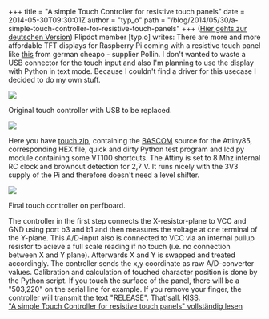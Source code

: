 +++
title = "A simple Touch Controller for resistive touch panels"
date = 2014-05-30T09:30:01Z
author = "typ_o"
path = "/blog/2014/05/30/a-simple-touch-controller-for-resistive-touch-panels"
+++
([Hier gehts zur deutschen
Version](https://flipdot.org/blog/archives/244-A-simple-Touch-Controller-for-resistive-touch-panels.html#extended))
Flipdot member \[typ.o\] writes: There are more and more affordable TFT
displays for Raspberry Pi coming with a resistive touch panel like
[this](https://www.pollin.de/shop/dt/NTMwOTc4OTk-/Bauelemente_Bauteile/Aktive_Bauelemente/Displays/7_17_78_cm_Display_Set_mit_Touchscreen_LS_7T_HDMI_DVI_VGA_CVBS.html)
from german cheapo - supplier Pollin. I don't wanted to waste a USB
connector for the touch input and also I'm planning to use the display
with Python in text mode. Because I couldn't find a driver for this
usecase I decided to do my own stuff.

![](/media/touch_USB.jpg)

Original touch controller with USB to be replaced.

![](/media/touch_sch.jpg)

Here you have
[touch.zip](/media/touch.zip "touch.zip"),
containing the
[BASCOM](https://mcselec.com/index.php?option=com_frontpage&Itemid=1)
source for the Attiny85, corresponding HEX file, quick and dirty Python
test program and lcd.py module containing some VT100 shortcuts. The
Attiny is set to 8 Mhz internal RC clock and brownout detection for 2,7
V. It runs nicely with the 3V3 supply of the Pi and therefore doesn't
need a level shifter.

![](/media/touch_final.jpg)

Final touch controller on perfboard.

The controller in the first step connects the X-resistor-plane to VCC
and GND using port b3 and b1 and then measures the voltage at one
terminal of the Y-plane. This A/D-input also is connected to VCC via an
internal pullup resistor to acieve a full scale reading if no touch
(i.e. no connection between X and Y plane). Afterwards X and Y is
swapped and treated accordingly. The controller sends the x,y coordinate
as raw A/D-converter values. Calibration and calculation of touched
character position is done by the Python script. If you touch the
surface of the panel, there will be a "503,220" on the serial line for
example. If you remove your finger, the controller will transmit the
text "RELEASE". That'sall.
[KISS](https://en.wikipedia.org/wiki/KISS_principle).  
["A simple Touch Controller for resistive touch panels" vollständig
lesen](https://flipdot.org/blog/archives/244-A-simple-Touch-Controller-for-resistive-touch-panels.html#extended)
